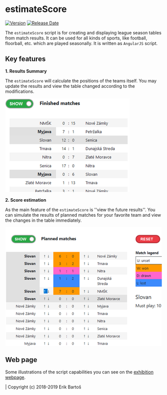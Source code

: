 # estimateScore
[![Version](https://img.shields.io/github/v/release/Mezek/estimateScore)](https://github.com/Mezek/estimateScore/releases)
[![Release Date](https://img.shields.io/github/release-date/Mezek/estimateScore)](https://github.com/Mezek/estimateScore/releases)

The ``estimateScore`` script is for creating and displaying league season tables from match results. It can be used for all kinds of sports, like football, floorball, etc. which are played seasonally. It is written as ``AngularJS`` script.

## Key features

**1. Results Summary**

The ``estimateScore`` will calculate the positions of the teams itself. You may update the results and view the table changed according to the modifications.

![Finished](./pages/show_finished.png "Finished")

**2. Score estimation**

As the main feature of the ``estimateScore`` is ''view the future results''. You can simulate the results of planned matches for your favorite team and view the changes in the table immediately.

![Planned](./pages/show_planned.png "Planned")


## Web page
Some illustrations of the script capabilities you can see on the [exhibition webpage](https://mezek.github.io/estimateScore "EstimateScore webpage").

| Copyright (c) 2018-2019 Erik Bartoš
